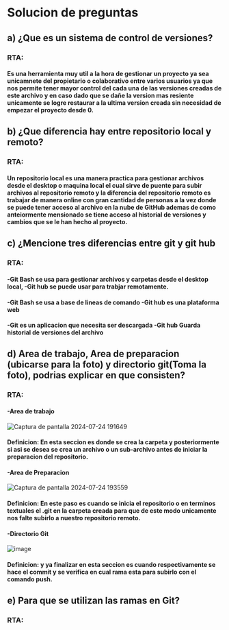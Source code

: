 # Solucion de preguntas

## a) ¿Que es un sistema de control de versiones?
### RTA:
#### Es una herramienta muy util a la hora de gestionar un proyecto ya sea unicamnete del propietario o colaborativo entre varios usuarios ya que nos permite tener mayor control del cada una de las versiones creadas de este archivo y en caso dado que se dañe la version mas resiente unicamente se logre restaurar a la ultima version creada sin necesidad de empezar el proyecto desde 0.


## b) ¿Que diferencia hay entre repositorio local y remoto?
### RTA:
#### Un repositorio local es una manera practica para gestionar archivos desde el desktop o maquina local el cual sirve de puente para subir archivos al repositorio remoto y la diferencia del repositorio remoto es trabajar de manera online con gran cantidad de personas a la vez donde se puede tener acceso al archivo en la nube de GitHub ademas de como anteiormente mensionado se tiene acceso al historial de versiones y cambios que se le han hecho al proyecto.

## c) ¿Mencione tres diferencias entre git y git hub
### RTA:
#### -Git Bash se usa para gestionar archivos y carpetas desde el desktop local,   -Git hub se puede usar para trabjar remotamente.
#### -Git Bash se usa a base de lineas de comando                                  -Git hub es una plataforma web
#### -Git es un aplicacion que necesita ser descargada                             -Git hub Guarda historial de versiones del archivo



## d) Area de trabajo, Area de preparacion (ubicarse para la foto) y directorio git(Toma la foto), podrias explicar en que consisten?
### RTA:
#### -Area de trabajo
![Captura de pantalla 2024-07-24 191649](https://github.com/user-attachments/assets/d09651e2-b2d9-4625-8218-610e13ebbbee)
#### **Definicion:** En esta seccion es donde se crea la carpeta y posteriormente si asi se desea se crea un archivo o un sub-archivo antes de iniciar la preparacion del repositorio.

#### -Area de Preparacion
![Captura de pantalla 2024-07-24 193559](https://github.com/user-attachments/assets/d74c2fc7-5bd8-48ea-aa7b-ad901f3c66b1)
#### **Definicion:** En este paso es cuando se inicia el repositorio o en terminos textuales el .git en la carpeta creada para que de este modo unicamente nos falte subirlo a nuestro repositorio remoto.

#### -Directorio Git
![image](https://github.com/user-attachments/assets/54fbe779-b7c9-446f-9760-cfe6811eb63a)
#### **Definicion:** y ya finalizar en esta seccion es cuando respectivamente se hace el commit y se verifica en cual rama esta para subirlo con el comando push.


## e) Para que se utilizan las ramas en Git?
### RTA:

